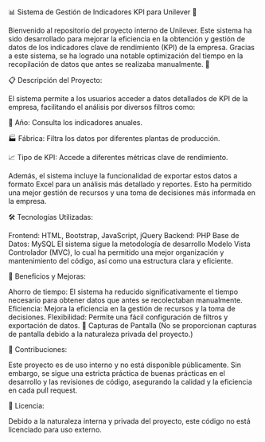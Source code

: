 📊 Sistema de Gestión de Indicadores KPI para Unilever 🚀

Bienvenido al repositorio del proyecto interno de Unilever. Este sistema ha sido desarrollado para mejorar la eficiencia en la obtención y gestión de datos de los indicadores clave de rendimiento (KPI) de la empresa. Gracias a este sistema, se ha logrado una notable optimización del tiempo en la recopilación de datos que antes se realizaba manualmente. 🎯

📋 Descripción del Proyecto:

El sistema permite a los usuarios acceder a datos detallados de KPI de la empresa, facilitando el análisis por diversos filtros como:

📅 Año: Consulta los indicadores anuales.

🏭 Fábrica: Filtra los datos por diferentes plantas de producción.

📈 Tipo de KPI: Accede a diferentes métricas clave de rendimiento.

Además, el sistema incluye la funcionalidad de exportar estos datos a formato Excel para un análisis más detallado y reportes. Esto ha permitido una mejor gestión de recursos y una toma de decisiones más informada en la empresa.

🛠️ Tecnologías Utilizadas:

Frontend: HTML, Bootstrap, JavaScript, jQuery
Backend: PHP
Base de Datos: MySQL
El sistema sigue la metodología de desarrollo Modelo Vista Controlador (MVC), lo cual ha permitido una mejor organización y mantenimiento del código, así como una estructura clara y eficiente.

🚀 Beneficios y Mejoras:

Ahorro de tiempo: El sistema ha reducido significativamente el tiempo necesario para obtener datos que antes se recolectaban manualmente.
Eficiencia: Mejora la eficiencia en la gestión de recursos y la toma de decisiones.
Flexibilidad: Permite una fácil configuración de filtros y exportación de datos.
📸 Capturas de Pantalla
(No se proporcionan capturas de pantalla debido a la naturaleza privada del proyecto.)

👥 Contribuciones:

Este proyecto es de uso interno y no está disponible públicamente. Sin embargo, se sigue una estricta práctica de buenas prácticas en el desarrollo y las revisiones de código, asegurando la calidad y la eficiencia en cada pull request.

📝 Licencia:

Debido a la naturaleza interna y privada del proyecto, este código no está licenciado para uso externo.
